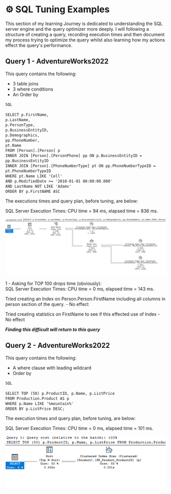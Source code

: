 # ⚙ SQL Tuning Examples

This section of my learning Journey is dedicated to understanding the SQL server engine and the query optimizer more deeply. I will following a structure of creating a query, recording execution times and then document my process trying to optimize the query whilst also learning how my actions effect the query's performance.


## Query 1 - AdventureWorks2022

This query contains the following:

- 3 table joins
- 3 where conditions 
- An Order by

```
SQL

SELECT p.FirstName,
p.LastName,
p.PersonType,
p.BusinessEntityID,
p.Demographics,
pp.PhoneNumber,
pt.Name
FROM [Person].[Person] p
INNER JOIN [Person].[PersonPhone] pp ON p.BusinessEntityID = pp.BusinessEntityID
INNER JOIN [Person].[PhoneNumberType] pt ON pp.PhoneNumberTypeID = pt.PhoneNumberTypeID
WHERE pt.Name LIKE 'Cell'
AND p.ModifiedDate >= '2010-01-01 00:00:00.000'
AND LastName NOT LIKE 'Adams'
ORDER BY p.FirstNAME ASC
```
The executions times and query plan, before tuning, are below:

 SQL Server Execution Times:
   CPU time = 94 ms,  elapsed time = 836 ms.

![Image](../../images-diagrams/Query1.png)

1 - Asking for TOP 100 drops time (obviously):  
SQL Server Execution Times:
   CPU time = 0 ms,  elapsed time = 143 ms.

Tried creating an Index on Person.Person.FirstName including all columns in person section of the query. - No effect

Tried creating statistics on FirstName to see if this effected use of Index - No effect

***Finding this difficult will return to this query***

## Query 2 - AdventureWorks2022

This query contains the following:
- A where clause with leading wildcard
- Order by
```
SQL

SELECT TOP (50) p.ProductID, p.Name, p.ListPrice
FROM Production.Product AS p
WHERE p.Name LIKE '%mountain%'
ORDER BY p.ListPrice DESC;
```
The execution times and query plan, before tuning, are below:

 SQL Server Execution Times:
   CPU time = 0 ms,  elapsed time = 101 ms.

![image](../../images-diagrams/Query2.png)